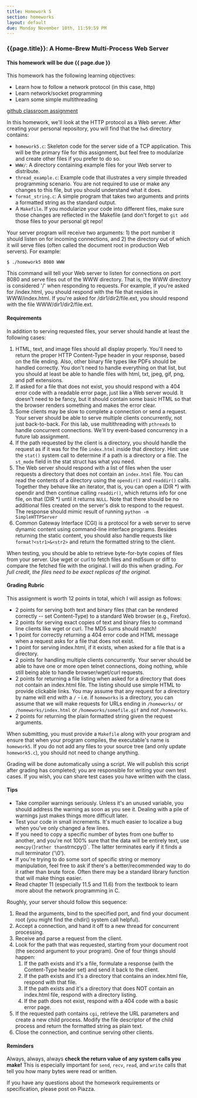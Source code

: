 ```yaml
---
title: Homework 5
section: homeworks
layout: default
due: Monday November 18th, 11:59:59 PM
---
```


### {{page.title}}: A Home-Brew Multi-Process Web Server

#### This homework will be due {{ page.due }}

This homework has the following learning objectives:
* Learn how to follow a network protocol (in this case, http)
* Learn network/socket programming
* Learn some simple multithreading

[github classroom assignment](https://classroom.github.com/a/chT9IHnW)

<!-- In class, we will take a look at the HTTP protocol as a client.  -->
In this homework, we'll look at the HTTP protocol as a Web server. After creating your personal repository, you will find that the `hw5` directory contains:

* `homework5.c`: Skeleton code for the server side of a TCP application. This will be the primary file for this assignment, but feel free to modularize and create other files if you prefer to do so.
* `WWW/`: A directory containing example files for your Web server to distribute.
* `thread_example.c`: Example code that illustrates a very simple threaded programming scenario. You are not required to use or make any changes to this file, but you should understand what it does.
* `format_string.c`: A simple program that takes two arguments and prints a formatted string as the standard output.
* A `Makefile`. If you modularize your code into different files, make sure those changes are reflected in the Makefile (and don't forget to `git add` those files to your personal git repo!

Your server program will receive two arguments: 1) the port number it should listen on for incoming connections, and 2) the directory out of which it will serve files (often called the document root in production Web servers). For example:

```
$ ./homework5 8080 WWW
```

This command will tell your Web server to listen for connections on port 8080 and serve files out of the WWW directory. That is, the WWW directory is considered '/' when responding to requests. For example, if you're asked for /index.html, you should respond with the file that resides in WWW/index.html. If you're asked for /dir1/dir2/file.ext, you should respond with the file WWW/dir1/dir2/file.ext.

#### Requirements

In addition to serving requested files, your server should handle at least the following cases:

1. HTML, text, and image files should all display properly. You'll need to return the proper HTTP Content-Type header in your response, based on the file ending. Also, other binary file types like PDFs should be handled correctly. You don't need to handle everything on that list, but you should at least be able to handle files with html, txt, jpeg, gif, png, and pdf extensions.
2. If asked for a file that does not exist, you should respond with a 404 error code with a readable error page, just like a Web server would. It doesn't need to be fancy, but it should contain some basic HTML so that the browser renders something and makes the error clear.
3. Some clients may be slow to complete a connection or send a request. Your server should be able to serve multiple clients concurrently, not just back-to-back. For this lab, use multithreading with `pthreads` to handle concurrent connections. We'll try event-based concurrency in a future lab assignment.
4. If the path requested by the client is a directory, you should handle the request as if it was for the file `index.html` inside that directory. Hint: use the `stat()` system call to determine if a path is a directory or a file. The `st_mode` field in the stat struct has what you need.
5. The Web server should respond with a list of files when the user requests a directory that does not contain an `index.html` file. You can read the contents of a directory using the `opendir()` and `readdir()` calls. Together they behave like an iterator, that is, you can open a (DIR *) with opendir and then continue calling `readdir()`, which returns info for one file, on that (DIR *) until it returns `NULL`. Note that there should be no additional files created on the server's disk to respond to the request. The response should mimic result of running `python -m SimpleHTTPServer`
6. Common Gateway Interface (CGI) is a protocol for a web server to serve dynamic content using command-line interface programs. Besides returning the static content, you should also handle requests like `format?<str1>&<str2>` and return the formatted string to the client.

When testing, you should be able to retrieve byte-for-byte copies of files from your server. Use wget or curl to fetch files and md5sum or diff to compare the fetched file with the original. I will do this when grading. *For full credit, the files need to be exact replicas of the original.*

#### Grading Rubric

This assignment is worth 12 points in total, which I will assign as follows:

* 2 points for serving both text and binary files (that can be rendered correctly -- set Content-Type) to a standard Web browser (e.g., Firefox).
* 2 points for serving exact copies of text and binary files to command line clients like wget or curl. The MD5 sums should match!
* 1 point for correctly returning a 404 error code and HTML message when a request asks for a file that does not exist.
* 1 point for serving index.html, if it exists, when asked for a file that is a directory.
* 2 points for handling multiple clients concurrently. Your server should be able to have one or more open telnet connections, doing nothing, while still being able to handle browser/wget/curl requests.
* 2 points for returning a file listing when asked for a directory that does not contain an index.html file. The listing should use simple HTML to provide clickable links. You may assume that any request for a directory by name will end with a `/` - i.e. if `homeworks` is a directory, you can assume that we will make requests for URLs ending in `/homeworks/` or `/homeworks/index.html` or `/homeworks/somefile.gif` and *not* `/homeworks`.
* 2 points for returning the plain formatted string given the request arguments.

When submitting, you must provide a `Makefile` along with your program and ensure that when your program compiles, the executable's name is `homework5`. If you do not add any files to your source tree (and only update `homework5.c`), you should not need to change anything.

Grading will be done automatically using a script. We will publish this script after grading has completed; you are responsible for writing your own test cases. If you wish, you can share test cases you have written with the class.

#### Tips

* Take compiler warnings seriously. Unless it's an unused variable, you should address the warning as soon as you see it. Dealing with a pile of warnings just makes things more difficult later.
* Test your code in small increments. It's much easier to localize a bug when you've only changed a few lines.
* If you need to copy a specific number of bytes from one buffer to another, and you're not 100% sure that the data will be entirely text, use `memcpy(`)` rather than `strncpy()`. The latter terminates early if it finds a null terminator ('\0').
* If you're trying to do some sort of specific string or memory manipulation, feel free to ask if there's a better/recommended way to do it rather than brute force. Often there may be a standard library function that will make things easier.
* Read chapter 11 (especially 11.5 and 11.6) from the textbook to learn more about the network programming in C.

Roughly, your server should follow this sequence:

1. Read the arguments, bind to the specified port, and find your document root (you might find the chdir() system call helpful).
2. Accept a connection, and hand it off to a new thread for concurrent processing.
3. Receive and parse a request from the client.
4. Look for the path that was requested, starting from your document root (the second argument to your program). One of four things should happen:
   1. If the path exists and it's a file, formulate a response (with the Content-Type header set) and send it back to the client.
   2. If the path exists and it's a directory that contains an index.html file, respond with that file.
   3. If the path exists and it's a directory that does NOT contain an index.html file, respond with a directory listing.
   4. If the path does not exist, respond with a 404 code with a basic error page.
5. If the requested path contains `cgi`, retrieve the URL parameters and create a new child process. Modify the file descriptor of the child process and return the formatted string as plain text.
6. Close the connection, and continue serving other clients.

#### Reminders

Always, always, always **check the return value of any system calls you make!** This is especially important for `send`, `recv`, `read`, and `write` calls that tell you how many bytes were read or written.

If you have any questions about the homework requirements or specification, please post on Piazza.
